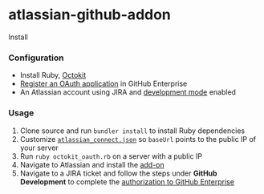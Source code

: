 # atlassian-github-addon

Install

### Configuration

* Install Ruby, [Octokit](https://github.com/octokit/octokit.rb)
* [Register an OAuth application](https://developer.github.com/guides/basics-of-authentication/#registering-your-app) in GitHub Enterprise
* An Atlassian account using JIRA and [development mode](https://developer.atlassian.com/static/connect/docs/beta/guides/development-setup.html#enable-development-mode) enabled

### Usage

1. Clone source and run `bundler install` to install Ruby dependencies
1. Customize [`atlassian_connect.json`](https://github.com/osowskit/atlassian-github-addon/blob/master/atlassian_connect.json) so `baseUrl` points to the public IP of your server 
1. Run `ruby octokit_oauth.rb` on a server with a public IP 
1. Navigate to Atlassian and install the [add-on](https://developer.atlassian.com/static/connect/docs/beta/guides/development-setup.html#install-addon)
1. Navigate to a JIRA ticket and follow the steps under **GitHub Development** to complete the [authorization to GitHub Enterprise](https://developer.github.com/v3/oauth/#web-application-flow)
